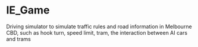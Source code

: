 # IE_Game
Driving simulator to simulate traffic rules and road information in Melbourne CBD, such as hook turn, speed limit, tram, the interaction between AI cars and trams
